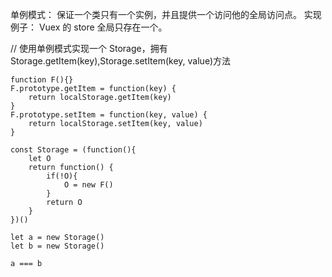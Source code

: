 <!--
 * @Descripttion:
 * @Author: ganbowen
 * @Date: 2020-01-15 15:02:05
 * @LastEditors  : ganbowen
 * @LastEditTime : 2020-01-15 15:24:15
 -->

单例模式： 保证一个类只有一个实例，并且提供一个访问他的全局访问点。
实现例子： Vuex 的 store 全局只存在一个。


// 使用单例模式实现一个 Storage，拥有 Storage.getItem(key),Storage.setItem(key, value)方法

```
function F(){}
F.prototype.getItem = function(key) {
    return localStorage.getItem(key)
}
F.prototype.setItem = function(key, value) {
    return localStorage.setItem(key, value)
}

const Storage = (function(){
    let O
    return function() {
        if(!O){
            O = new F()
        }
        return O
    }
})()

let a = new Storage()
let b = new Storage()

a === b
```
